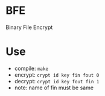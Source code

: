 # BFE
Binary File Encrypt

# Use
* compile: `make`
* encrypt: `crypt id key fin fout 0`
* decrypt: `crypt id key fout fin 1`
* note: name of fin must be same
